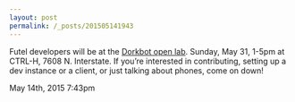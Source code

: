 ```yaml
---
layout: post
permalink: /_posts/201505141943
---
```


Futel developers will be at the <a href="http://dorkbotpdx.org/openlab_05_2015/">Dorkbot open lab</a>. Sunday, May 31, 1-5pm at CTRL-H, 7608 N. Interstate. If you’re interested in contributing, setting up a dev instance or a client, or just talking about phones, come on down!



<div id="footer">
<span id="timestamp"> May 14th, 2015 7:43pm </span>
</div>
